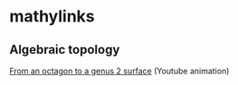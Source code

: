 # mathylinks

## Algebraic topology

[From an octagon to a genus 2 surface](https://youtu.be/G1yyfPShgqw) (Youtube animation)
